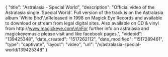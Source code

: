 {
    "title": "Astralasia - Special World",
    "description": "Official video of the Astralasia single 'Special World'. Full version of the track is on the Astralasia album 'White Bird'.\nReleased in 1998 on Magick Eye Records and available to download or stream from legal digital sites. Also available on CD & vinyl from http:\/\/www.magickeye.com\n\nFor further info on astralasia and magickeyemusic please visit and like facebook pages.",
    "videoid": "139425348",
    "date_created": "1517262112",
    "date_modified": "1517289461",
    "type": "captivate",
    "layout": "video",
    "url": "\/v\/astralasia-special-world\/139425348"
}